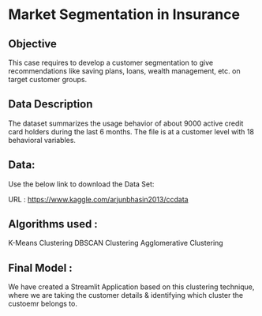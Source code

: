 
# Market Segmentation in Insurance



## Objective
This case requires to develop a customer segmentation to give recommendations like saving plans, loans, wealth management, etc. on target customer groups.

## Data Description

The dataset summarizes the usage behavior of about 9000 active credit card holders during the last 6 months. The file is at a customer level with 18 behavioral variables.

## Data:

Use the below link to download the Data Set:

URL : https://www.kaggle.com/arjunbhasin2013/ccdata
## Algorithms used :

K-Means Clustering
DBSCAN Clustering
Agglomerative Clustering
## Final Model :

We have created a Streamlit Application based on this clustering technique, where we are taking the customer details & identifying which cluster the custoemr belongs to.